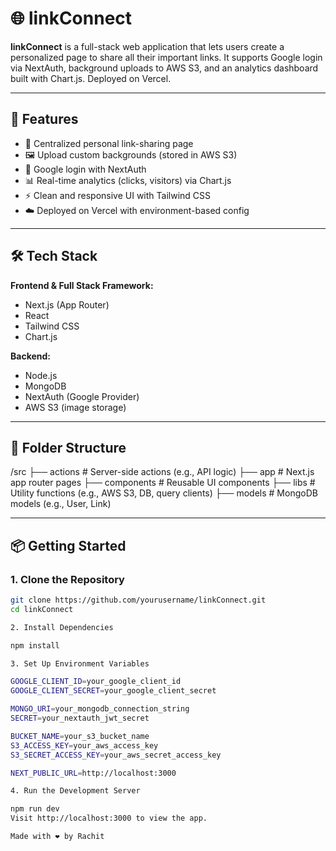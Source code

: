 # 🌐 linkConnect

**linkConnect** is a full-stack web application that lets users create a personalized page to share all their important links. It supports Google login via NextAuth, background uploads to AWS S3, and an analytics dashboard built with Chart.js. Deployed on Vercel.

---

## 🚀 Features

- 🔗 Centralized personal link-sharing page  
- 🖼️ Upload custom backgrounds (stored in AWS S3)  
- 🔐 Google login with NextAuth  
- 📊 Real-time analytics (clicks, visitors) via Chart.js  
- ⚡ Clean and responsive UI with Tailwind CSS  
- ☁️ Deployed on Vercel with environment-based config  

---

## 🛠 Tech Stack

**Frontend & Full Stack Framework:**  
- Next.js (App Router)  
- React  
- Tailwind CSS  
- Chart.js  

**Backend:**  
- Node.js  
- MongoDB  
- NextAuth (Google Provider)  
- AWS S3 (image storage)  

---

## 📁 Folder Structure

/src
├── actions # Server-side actions (e.g., API logic)
├── app # Next.js app router pages
├── components # Reusable UI components
├── libs # Utility functions (e.g., AWS S3, DB, query clients)
├── models # MongoDB models (e.g., User, Link)

---

## 📦 Getting Started

### 1. Clone the Repository

```bash
git clone https://github.com/yourusername/linkConnect.git
cd linkConnect

2. Install Dependencies

npm install

3. Set Up Environment Variables

GOOGLE_CLIENT_ID=your_google_client_id
GOOGLE_CLIENT_SECRET=your_google_client_secret

MONGO_URI=your_mongodb_connection_string
SECRET=your_nextauth_jwt_secret

BUCKET_NAME=your_s3_bucket_name
S3_ACCESS_KEY=your_aws_access_key
S3_SECRET_ACCESS_KEY=your_aws_secret_access_key

NEXT_PUBLIC_URL=http://localhost:3000

4. Run the Development Server

npm run dev
Visit http://localhost:3000 to view the app.

Made with ❤️ by Rachit
